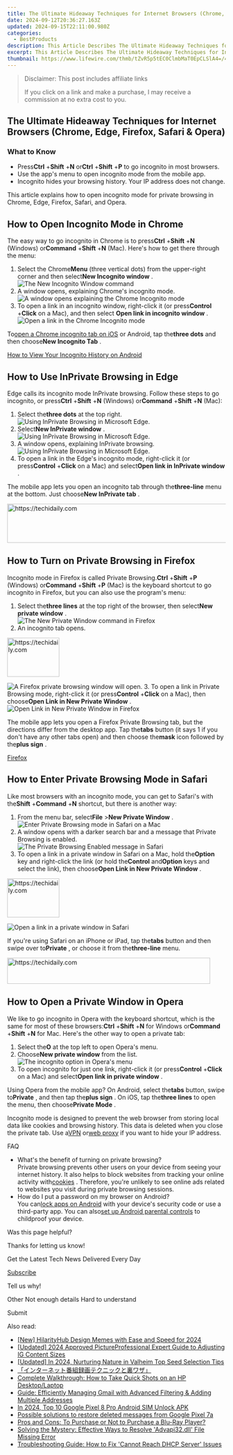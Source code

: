 ```yaml
---
title: The Ultimate Hideaway Techniques for Internet Browsers (Chrome, Edge, Firefox, Safari & Opera)
date: 2024-09-12T20:36:27.163Z
updated: 2024-09-15T22:11:00.980Z
categories:
  - BestProducts
description: This Article Describes The Ultimate Hideaway Techniques for Internet Browsers (Chrome, Edge, Firefox, Safari & Opera)
excerpt: This Article Describes The Ultimate Hideaway Techniques for Internet Browsers (Chrome, Edge, Firefox, Safari & Opera)
thumbnail: https://www.lifewire.com/thmb/tZvR5p5tEC0ClmbMaT0EpCLSlA4=/400x300/filters:no_upscale():max_bytes(150000):strip_icc():format(webp)/GettyImages-10547134281-05510cb8b5eb494fa537370ff37e302b.jpg
---
```


>  Disclaimer: This post includes affiliate links
>
>  If you click on a link and make a purchase, I may receive a commission at no extra cost to you.
>

## The Ultimate Hideaway Techniques for Internet Browsers (Chrome, Edge, Firefox, Safari & Opera)
### What to Know

* Press**Ctrl** +**Shift** +**N** or**Ctrl** +**Shift** +**P** to go incognito in most browsers.
* Use the app's menu to open incognito mode from the mobile app.
* Incognito hides your browsing history. Your IP address does not change.

 This article explains how to open incognito mode for private browsing in Chrome, Edge, Firefox, Safari, and Opera.

## How to Open Incognito Mode in Chrome

 The easy way to go incognito in Chrome is to press**Ctrl** +**Shift** +**N** (Windows) or**Command** +**Shift** +**N** (Mac). Here's how to get there through the menu:

1. Select the Chrome**Menu** (three vertical dots) from the upper-right corner and then select**New Incognito window** .  
![The New Incognito Window command](https://www.lifewire.com/thmb/nM1SG0OyRRbV9YIIEUde3EZpNa8=/1500x0/filters:no_upscale():max_bytes(150000):strip_icc():format(webp)/001-browsing-incognito-445990-a52cbd84ba654deea88b0af5192d9b2f.jpg)
2. A window opens, explaining Chrome's incognito mode.  
![A window opens explaining the Chrome Incognito mode](https://www.lifewire.com/thmb/bAun8_JMB05pjc0aFVFXk6AZweY=/1500x0/filters:no_upscale():max_bytes(150000):strip_icc():format(webp)/awindowopensexplainingChromesIncognitomode-4ed900800e1c46438605fd2aa880444b.jpg)
3. To open a link in an incognito window, right-click it (or press**Control** +**Click** on a Mac), and then select **Open link in incognito window** .  
![Open a link in the Chrome Incognito mode](https://www.lifewire.com/thmb/sqa2ZmsQoMUBDc3F4_dLXCVXurI=/1500x0/filters:no_upscale():max_bytes(150000):strip_icc():format(webp)/OpenalinkinChromesIncognitomode-6948e4c391b547eea0fdc88256027228.jpg)

 To[open a Chrome incognito tab on iOS](https://www.lifewire.com/how-to-activate-incognito-mode-in-chrome-for-iphone-and-ipod-touch-4103639) or Android, tap the**three dots** and then choose**New Incognito Tab** .

[How to View Your Incognito History on Android](https://www.lifewire.com/view-incognito-history-on-android-7643385)

## How to Use InPrivate Browsing in Edge

 Edge calls its incognito mode InPrivate browsing. Follow these steps to go incognito, or press**Ctrl** +**Shift** +**N** (Windows) or**Command** +**Shift** +**N** (Mac):

1. Select the**three dots** at the top right.  
![Using InPrivate Browsing in Microsoft Edge.](https://www.lifewire.com/thmb/CUQuj6eu-aZwKzhhPJWEChagjTw=/1500x0/filters:no_upscale():max_bytes(150000):strip_icc():format(webp)/MSEdgeincognito1-74e8dd658fd445df991f6424254ef06d.jpg)
2. Select**New InPrivate window** .  
![Using InPrivate Browsing in Microsoft Edge.](https://www.lifewire.com/thmb/eFZwfHHazqRNC9mThwGwiK-t01E=/1500x0/filters:no_upscale():max_bytes(150000):strip_icc():format(webp)/MSEdgeincognito2-145f723cbf7a47dda2fcc36262e30efc.jpg)
3. A window opens, explaining InPrivate browsing.  
![Using InPrivate Browsing in Microsoft Edge.](https://www.lifewire.com/thmb/KTZylPpfVMeN731lknU4lLBRRB8=/1500x0/filters:no_upscale():max_bytes(150000):strip_icc():format(webp)/MSEdgeincognito3-42626207de214d9e990f035dcda35508.jpg)
4. To open a link in the Edge's incognito mode, right-click it (or press**Control** +**Click** on a Mac) and select**Open link in InPrivate window** .

 The mobile app lets you open an incognito tab through the**three-line** menu at the bottom. Just choose**New InPrivate tab** .

<!-- affiliate ads begin -->
<a href="https://ephamedtechinc.pxf.io/c/5597632/2137213/26400" target="_top" id="2137213">
  <img src="//a.impactradius-go.com/display-ad/26400-2137213" border="0" alt="https://techidaily.com" width="728" height="90"/>
</a>
<img height="0" width="0" src="https://ephamedtechinc.pxf.io/i/5597632/2137213/26400" style="position:absolute;visibility:hidden;" border="0" />
<!-- affiliate ads end -->

## How to Turn on Private Browsing in Firefox

 Incognito mode in Firefox is called Private Browsing.**Ctrl** +**Shift** +**P** (Windows) or**Command** +**Shift** +**P** (Mac) is the keyboard shortcut to go incognito in Firefox, but you can also use the program's menu:  

1. Select the**three lines** at the top right of the browser, then select**New private window** .  
![The New Private Window command in Firefox](https://www.lifewire.com/thmb/Isuvkh1sGc_60aCJE0KHNaLOpBM=/1500x0/filters:no_upscale():max_bytes(150000):strip_icc():format(webp)/003-browsing-incognito-445990-7f4d9dd4f5a24252b94e06deccd00649.jpg)
2. An incognito tab opens.  

<!-- affiliate ads begin -->
<a href="https://aligracehair.sjv.io/c/5597632/2135362/19272" target="_top" id="2135362">
  <img src="//a.impactradius-go.com/display-ad/19272-2135362" border="0" alt="https://techidaily.com" width="120" height="90"/>
</a>
<img height="0" width="0" src="https://aligracehair.sjv.io/i/5597632/2135362/19272" style="position:absolute;visibility:hidden;" border="0" />
<!-- affiliate ads end -->

![A Firefox private browsing window will open.](https://www.lifewire.com/thmb/wMKqaaMF9HG2kMWcn9NFJQwsGJs=/1500x0/filters:no_upscale():max_bytes(150000):strip_icc():format(webp)/AFirefoxprivatebrowsingwindowwillopen-a61f6f108087412e8243361210b06526.jpg)
3. To open a link in Private Browsing mode, right-click it (or press**Control** +**Click** on a Mac), then choose**Open Link in New Private Window** .  
![Open Link in New Private Window in Firefox](https://www.lifewire.com/thmb/i0Xq0M6-isODFiti6WmI1jcSqlU=/1500x0/filters:no_upscale():max_bytes(150000):strip_icc():format(webp)/Firefoxopenlinkinnewprivatewindow-062165d4760146fa9b7724fe8c15afff.jpg)

 The mobile app lets you open a Firefox Private Browsing tab, but the directions differ from the desktop app. Tap the**tabs** button (it says 1 if you don't have any other tabs open) and then choose the**mask** icon followed by the**plus sign** .

[Firefox](https://www.lifewire.com/firefox-security-tips-and-tools-2487972)

## How to Enter Private Browsing Mode in Safari

 Like most browsers with an incognito mode, you can get to Safari's with the**Shift** +**Command** +**N** shortcut, but there is another way:

1. From the menu bar, select**File** \>**New Private Window** .  
![Enter Private Browsing mode in Safari on a Mac](https://www.lifewire.com/thmb/dJItJefm_EwHdUlSWUU_-ouJBPQ=/1500x0/filters:no_upscale():max_bytes(150000):strip_icc():format(webp)/SafariPrivateBrowsingMode-13e16897f70f4b59b0ab61e97d41f31b.jpg)
2. A window opens with a darker search bar and a message that Private Browsing is enabled.  
![The Private Browsing Enabled message in Safari](https://www.lifewire.com/thmb/fi0w1MitEajoZcVINEiyAyCdlv0=/1500x0/filters:no_upscale():max_bytes(150000):strip_icc():format(webp)/004-browsing-incognito-445990-e8e8655edfef42a7a4d005043ab9d286.jpg)
3. To open a link in a private window in Safari on a Mac, hold the**Option** key and right-click the link (or hold the**Control** and**Option** keys and select the link), then choose**Open Link in New Private Window** .  

<!-- affiliate ads begin -->
<a href="https://aligracehair.sjv.io/c/5597632/2135349/19272" target="_top" id="2135349">
  <img src="//a.impactradius-go.com/display-ad/19272-2135349" border="0" alt="https://techidaily.com" width="120" height="90"/>
</a>
<img height="0" width="0" src="https://aligracehair.sjv.io/i/5597632/2135349/19272" style="position:absolute;visibility:hidden;" border="0" />
<!-- affiliate ads end -->

![Open a link in a private window in Safari](https://www.lifewire.com/thmb/8cLrVIhLHdwGnEBqvUZNfCROWzY=/1500x0/filters:no_upscale():max_bytes(150000):strip_icc():format(webp)/OpenalinkinaprivatewindowinSafari-4a8e748cb1454c699e24f6c27d5e21c9.jpg)

 If you're using Safari on an iPhone or iPad, tap the**tabs** button and then swipe over to**Private** , or choose it from the**three-line** menu.

<!-- affiliate ads begin -->
<a href="https://aligracehair.sjv.io/c/5597632/2115936/19272" target="_top" id="2115936">
  <img src="//a.impactradius-go.com/display-ad/19272-2115936" border="0" alt="https://techidaily.com" width="468" height="60"/>
</a>
<img height="0" width="0" src="https://aligracehair.sjv.io/i/5597632/2115936/19272" style="position:absolute;visibility:hidden;" border="0" />
<!-- affiliate ads end -->

## How to Open a Private Window in Opera

 We like to go incognito in Opera with the keyboard shortcut, which is the same for most of these browsers:**Ctrl** +**Shift** +**N** for Windows or**Command** +**Shift** +**N** for Mac. Here's the other way to open a private tab:

1. Select the**O** at the top left to open Opera's menu.
2. Choose**New private window** from the list.  
![The incognito option in Opera's menu](https://www.lifewire.com/thmb/VuxBvOSiAmH-GqgLdItXEIr9lEc=/1500x0/filters:no_upscale():max_bytes(150000):strip_icc():format(webp)/opera-menu-12a7afaffdab44d59d1bea65518a0baa.png)
3. To open incognito for just one link, right-click it (or press**Control** +**Click** on a Mac) and select**Open link in private window** .

 Using Opera from the mobile app? On Android, select the**tabs** button, swipe to**Private** , and then tap the**plus sign** . On iOS, tap the**three lines** to open the menu, then choose**Private Mode** .

 Incognito mode is designed to prevent the web browser from storing local data like cookies and browsing history. This data is deleted when you close the private tab. Use a[VPN](https://www.lifewire.com/what-is-a-vpn-5189778) or[web proxy](https://www.lifewire.com/what-is-web-proxy-3481607) if you want to hide your IP address.

 FAQ

* What's the benefit of turning on private browsing?  
 Private browsing prevents other users on your device from seeing your internet history. It also helps to block websites from tracking your online activity with[cookies](https://www.lifewire.com/web-browser-cookies-3483129) . Therefore, you're unlikely to see online ads related to websites you visit during private browsing sessions.
* How do I put a password on my browser on Android?  
 You can[lock apps on Android](https://www.lifewire.com/lock-apps-android-4583099) with your device's security code or use a third-party app. You can also[set up Android parental controls](https://www.lifewire.com/childproof-android-4137048) to childproof your device.

Was this page helpful?

Thanks for letting us know!

 Get the Latest Tech News Delivered Every Day

[Subscribe](https://www.lifewire.com/#)

Tell us why!

 Other  Not enough details  Hard to understand

 Submit

<ins class="adsbygoogle"
     style="display:block"
     data-ad-format="autorelaxed"
     data-ad-client="ca-pub-7571918770474297"
     data-ad-slot="1223367746"></ins>

<ins class="adsbygoogle"
     style="display:block"
     data-ad-client="ca-pub-7571918770474297"
     data-ad-slot="8358498916"
     data-ad-format="auto"
     data-full-width-responsive="true"></ins>

<span class="atpl-alsoreadstyle">Also read:</span>
<div><ul>
<li><a href="https://article-posts.techidaily.com/new-hilarityhub-design-memes-with-ease-and-speed-for-2024/"><u>[New] HilarityHub Design Memes with Ease and Speed for 2024</u></a></li>
<li><a href="https://instagram-clips.techidaily.com/updated-2024-approved-pictureprofessional-expert-guide-to-adjusting-ig-content-sizes/"><u>[Updated] 2024 Approved PictureProfessional Expert Guide to Adjusting IG Content Sizes</u></a></li>
<li><a href="https://video-screen-grab.techidaily.com/updated-in-2024-nurturing-nature-in-valheim-top-seed-selection-tips/"><u>[Updated] In 2024, Nurturing Nature in Valheim Top Seed Selection Tips</u></a></li>
<li><a href="https://tech-hub.techidaily.com/44cm44kk44oz44k44o844on44od44oi55wq57we6yyy55s744og44kv44ol44od44kv44go6kop44ov44k244cn/"><u>「インターネット番組録画テクニックと裏ワザ」</u></a></li>
<li><a href="https://tech-renaissance.techidaily.com/complete-walkthrough-how-to-take-quick-shots-on-an-hp-desktoplaptop/"><u>Complete Walkthrough: How to Take Quick Shots on an HP Desktop/Laptop</u></a></li>
<li><a href="https://tech-renaissance.techidaily.com/guide-efficiently-managing-gmail-with-advanced-filtering-and-adding-multiple-addresses/"><u>Guide: Efficiently Managing Gmail with Advanced Filtering & Adding Multiple Addresses</u></a></li>
<li><a href="https://sim-unlock.techidaily.com/in-2024-top-10-google-pixel-8-pro-android-sim-unlock-apk-by-drfone-android/"><u>In 2024, Top 10 Google Pixel 8 Pro Android SIM Unlock APK</u></a></li>
<li><a href="https://review-topics.techidaily.com/possible-solutions-to-restore-deleted-messages-from-google-pixel-7a-by-fonelab-android-recover-messages/"><u>Possible solutions to restore deleted messages from Google Pixel 7a</u></a></li>
<li><a href="https://tech-renaissance.techidaily.com/pros-and-cons-to-purchase-or-not-to-purchase-a-blu-ray-player/"><u>Pros and Cons: To Purchase or Not to Purchase a Blu-Ray Player?</u></a></li>
<li><a href="https://tech-renaissance.techidaily.com/solving-the-mystery-effective-ways-to-resolve-advapi32dll-file-missing-error/"><u>Solving the Mystery: Effective Ways to Resolve 'Advapi32.dll' File Missing Error</u></a></li>
<li><a href="https://win-howtos.techidaily.com/troubleshooting-guide-how-to-fix-cannot-reach-dhcp-server-issues/"><u>Troubleshooting Guide: How to Fix 'Cannot Reach DHCP Server' Issues</u></a></li>
</ul></div>

